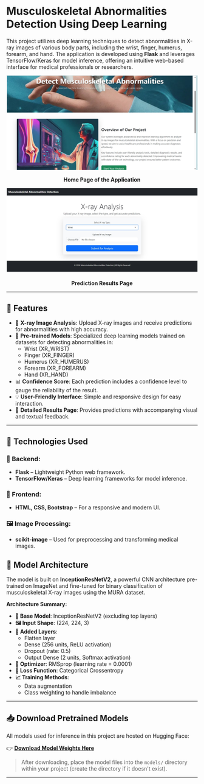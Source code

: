 # Musculoskeletal Abnormalities Detection Using Deep Learning

This project utilizes deep learning techniques to detect abnormalities in X-ray images of various body parts, including the wrist, finger, humerus, forearm, and hand. The application is developed using **Flask** and leverages TensorFlow/Keras for model inference, offering an intuitive web-based interface for medical professionals or researchers.

<div align="center">
  <img src="home.jpg" width="600"/>
  <p><strong>Home Page of the Application</strong></p>

  <img src="predict.jpg" width="600"/>
  <p><strong>Prediction Results Page</strong></p>
</div>

---

## 🚀 Features

- 🩻 **X-ray Image Analysis**: Upload X-ray images and receive predictions for abnormalities with high accuracy.
- 🧠 **Pre-trained Models**: Specialized deep learning models trained on datasets for detecting abnormalities in:
  - Wrist (XR_WRIST)
  - Finger (XR_FINGER)
  - Humerus (XR_HUMERUS)
  - Forearm (XR_FOREARM)
  - Hand (XR_HAND)
- 📊 **Confidence Score**: Each prediction includes a confidence level to gauge the reliability of the result.
- 💡 **User-Friendly Interface**: Simple and responsive design for easy interaction.
- 📄 **Detailed Results Page**: Provides predictions with accompanying visual and textual feedback.

---

## 🧰 Technologies Used

### 🔧 Backend:
- **Flask** – Lightweight Python web framework.
- **TensorFlow/Keras** – Deep learning frameworks for model inference.

### 🎨 Frontend:
- **HTML, CSS, Bootstrap** – For a responsive and modern UI.

### 🖼️ Image Processing:
- **scikit-image** – Used for preprocessing and transforming medical images.

## 🧠 Model Architecture

The model is built on **InceptionResNetV2**, a powerful CNN architecture pre-trained on ImageNet and fine-tuned for binary classification of musculoskeletal X-ray images using the MURA dataset.

**Architecture Summary:**

- **🔗 Base Model**: InceptionResNetV2 (excluding top layers)
- **🖼️ Input Shape**: (224, 224, 3)
- **🧱 Added Layers**:
  - Flatten layer
  - Dense (256 units, ReLU activation)
  - Dropout (rate: 0.5)
  - Output Dense (2 units, Softmax activation)
- **🧪 Optimizer**: RMSprop (learning rate = 0.0001)
- **🧮 Loss Function**: Categorical Crossentropy
- **📈 Training Methods**:
  - Data augmentation
  - Class weighting to handle imbalance
---

## 📥 Download Pretrained Models

All models used for inference in this project are hosted on Hugging Face:

👉 [**Download Model Weights Here**](https://huggingface.co/thor15/Musculoskeletal-Abnormalities-Detection-by-DL/tree/main)

> After downloading, place the model files into the `models/` directory within your project (create the directory if it doesn't exist).

---

